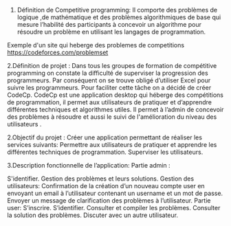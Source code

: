 
1. Définition de Competitive programming:
Il  comporte des problèmes de logique ,de mathématique et des problèmes algorithmiques de base qui mesure l’habilité des participants à concevoir un algorithme pour résoudre un problème en utilisant les langages de programmation.

Exemple d'un site qui heberge des problemes de competitions
https://codeforces.com/problemset

2.Définition de projet :
   Dans tous les groupes de formation de compétitive programming on constate la difficulté de superviser la progression des programmeurs. Par conséquent on se trouve obligé d’utiliser Excel pour suivre les programmeurs. Pour faciliter cette tâche on a décidé de créer CodeCp.
   CodeCp est une application desktop  qui héberge des compétitions de programmation, il permet aux utilisateurs de pratiquer et d’apprendre différentes techniques et algorithmes utiles.
   Il permet à l’admin de concevoir des problèmes à résoudre et aussi le suivi de l'amélioration du niveau des utilisateurs .

2.Objectif du projet :
 Créer une application permettant de réaliser les services suivants:
 Permettre aux utilisateurs de pratiquer et apprendre les différentes techniques de programmation.
Superviser les utilisateurs.

3.Description fonctionnelle de l’application:
Partie admin :

S'identifier.
Gestion des problèmes et leurs solutions.
Gestion des utilisateurs:
Confirmation de la création d’un nouveau compte user en envoyant un email à l’utilisateur  contenant un username et un mot de passe.
Envoyer un message de clarification des problèmes à l’utilisateur.
Partie user:
S’inscrire.
S’identifier.
Consulter et compiler les problèmes.
Consulter la solution des problèmes.
Discuter avec un autre utilisateur.



